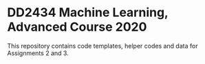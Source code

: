 # DD2434 Machine Learning, Advanced Course 2020 
This repository contains code templates, helper codes and data for Assignments 2 and 3. 

